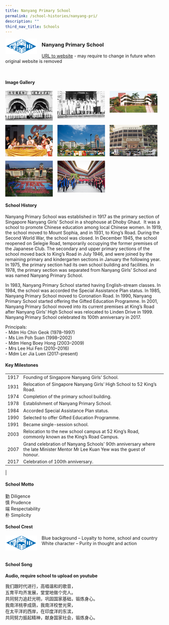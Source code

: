 ```yaml
---
title: Nanyang Primary School
permalink: /school-histories/nanyang-pri/
description: ""
third_nav_title: Schools
---
```

<img src="/images/nanyangpri1.png" style="width:20%;margin-right:15px;" align = "left">

### **Nanyang Primary School**
[URL to website](https://nyps.moe.edu.sg/) - may require to change in future when original website is removed

<br clear="left">

#### **Image Gallery**

<p><a href="https://staging.d1yxymztqoj7qn.amplifyapp.com/images/nanyangpri2.jpg">  
<img src="/images/nanyangpri2.jpg" style="width:30%;margin-right:15px;" align = "left">
</a></p>

<p><a href="https://staging.d1yxymztqoj7qn.amplifyapp.com/images/nanyangpri3.jpg">  
<img src="/images/nanyangpri3.jpg" style="width:30%;margin-right:15px;" align = "left">
</a></p>

<p><a href="https://staging.d1yxymztqoj7qn.amplifyapp.com/images/nanyangpri4.jpg">  
<img src="/images/nanyangpri4.jpg" style="width:30%;margin-right:15px;" align = "left">
</a></p>

<br clear="left">

<p><a href="https://staging.d1yxymztqoj7qn.amplifyapp.com/images/nanyangpri5.jpg">  
<img src="/images/nanyangpri5.jpg" style="width:30%;margin-right:15px;" align = "left">
</a></p>

<p><a href="https://staging.d1yxymztqoj7qn.amplifyapp.com/images/nanyangpri6.jpg">  
<img src="/images/nanyangpri6.jpg" style="width:30%;margin-right:15px;" align = "left">
</a></p>

<p><a href="https://staging.d1yxymztqoj7qn.amplifyapp.com/images/nanyangpri7.jpg">  
<img src="/images/nanyangpri7.jpg" style="width:30%;margin-right:15px;" align = "left">
</a></p>

<br clear="left">

<p><a href="https://staging.d1yxymztqoj7qn.amplifyapp.com/images/nanyangpri8.jpg">  
<img src="/images/nanyangpri8.jpg" style="width:30%;margin-right:15px;" align = "left">
</a></p>

<p><a href="https://staging.d1yxymztqoj7qn.amplifyapp.com/images/nanyangpri9.jpg">  
<img src="/images/nanyangpri9.jpg" style="width:30%;margin-right:15px;" align = "left">
</a></p>

<br clear="left">

#### **School History**
Nanyang Primary School was established in 1917 as the primary section of Singapore Nanyang Girls’ School in a shophouse at Dhoby Ghaut.  It was a school to promote Chinese education among local Chinese women. In 1919, the school moved to Mount Sophia, and in 1931, to King’s Road. During the Second World War, the school was closed. In December 1945, the school reopened on Selegie Road, temporarily occupying the former premises of the Japanese Club. The secondary and upper primary sections of the school moved back to King’s Road in July 1946, and were joined by the remaining primary and kindergarten sections in January the following year. In 1975, the primary section had its own school building and facilities. In 1978, the primary section was separated from Nanyang Girls’ School and was named Nanyang Primary School.

In 1983, Nanyang Primary School started having English-stream classes. In 1984, the school was accorded the Special Assistance Plan status. In 1985, Nanyang Primary School moved to Coronation Road. In 1990, Nanyang Primary School started offering the Gifted Education Programme. In 2001, Nanyang Primary School moved into its current premises at King’s Road after Nanyang Girls’ High School was relocated to Linden Drive in 1999. Nanyang Primary School celebrated its 100th anniversary in 2017.

Principals:<br>
\- Mdm Ho Chin Geok (1978–1997)<br>
\- Ms Lim Poh Suan (1998–2002)<br>
\- Mdm Heng Boey Hong (2003–2009)<br>
\- Mrs Lee Hui Fen (2010–2016)<br>
\- Mdm Ler Jia Luen (2017–present)

#### **Key Milestones**

|  |  |
|:---:|---|
| 1917 | Founding of Singapore Nanyang Girls’ School. |
| 1931 | Relocation of Singapore Nanyang Girls’ High School to 52 King’s Road. |
| 1974 | Completion of the primary school building. |
| 1978 | Establishment of Nanyang Primary School. |
| 1984 | Accorded Special Assistance Plan status. |
| 1990 | Selected to offer Gifted Education Programme. |
| 1991 | Became single-session school. |
| 2003 | Relocation to the new school campus at 52 King’s Road, commonly known as the King’s Road Campus. |
| 2007 | Grand celebration of Nanyang Schools’ 90th anniversary where the late Minister Mentor Mr Lee Kuan Yew was the guest of honour. |
| 2017 | Celebration of 100th anniversary. |
|

#### **School Motto**
勤 Diligence<br>
慎 Prudence<br>
端 Respectability<br>
朴 Simplicity

#### **School Crest**
<img src="/images/nanyangpri1.png" style="width:20%;margin-right:15px;" align = "left">

Blue background – Loyalty to home, school and country <br>
White character – Purity in thought and action

<br clear="left">

#### **School Song**
**Audio, require school to upload on youtube**

我们跟时代进行，高唱谐和的歌音，<br>
五育平均齐发展，堂堂地做个完人。<br>
共同努力追赶光明，巩固国家基础，锻炼身心。<br>
我南洋桃李成荫，我南洋校誉光荣，<br>
在太平洋的西岸，在印度洋的东滨，<br>
共同努力振起精神，献身国家社会，锻炼身心。